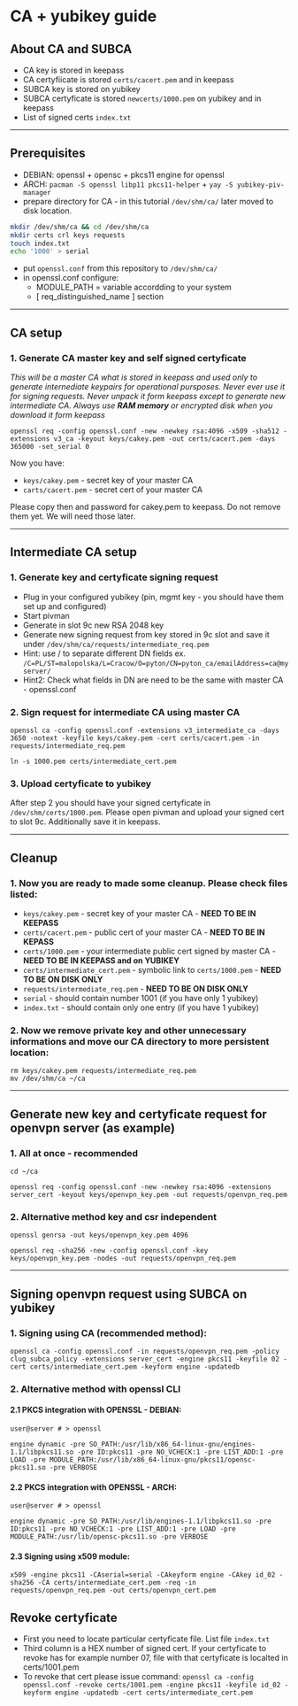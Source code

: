# CA + yubikey guide 

## About CA and SUBCA
 * CA key is stored in keepass
 * CA certyfiicate is stored `certs/cacert.pem` and in keepass
 * SUBCA key is stored on yubikey
 * SUBCA certyficate is stored `newcerts/1000.pem` on yubikey and in keepass
 * List of signed certs `index.txt`

-----

## Prerequisites
* DEBIAN: openssl + opensc + pkcs11 engine for openssl
* ARCH: `pacman -S openssl libp11 pkcs11-helper` + `yay -S yubikey-piv-manager`
* prepare directory for CA - in this tutorial `/dev/shm/ca/` later moved to disk location.
```bash
mkdir /dev/shm/ca && cd /dev/shm/ca
mkdir certs crl keys requests
touch index.txt
echo '1000' > serial
```
* put `openssl.conf` from this repository to `/dev/shm/ca/`
* in openssl.conf configure:
    * MODULE_PATH = variable accordding to your system
    * [ req_distinguished_name ] section

-----
## CA setup
### 1. Generate CA master key and self signed certyficate
  *This will be a master CA what is stored in keepass and used only to generate internediate keypairs for operational pursposes. Never ever use it for signing requests. Never unpack it form keepass except to generate new intermediate CA. Always use **RAM memory** or encrypted disk when you download it form keepass* 
```
openssl req -config openssl.conf -new -newkey rsa:4096 -x509 -sha512 -extensions v3_ca -keyout keys/cakey.pem -out certs/cacert.pem -days 365000 -set_serial 0
```
Now you have:
 * `keys/cakey.pem` - secret key of your master CA
 * `carts/cacert.pem` - secret cert of your master CA

Please copy then and password for cakey.pem to keepass. Do not remove them yet. We will need those later.

-----

## Intermediate CA setup
### 1. Generate key and certyficate signing request
 * Plug in your configured yubikey (pin, mgmt key - you should have them set up and configured)
 * Start pivman
 * Generate in slot 9c new RSA 2048 key
 * Generate new signing request from key stored in 9c slot and save it under `/dev/shm/ca/requests/intermediate_req.pem`
 * Hint: use / to separate different DN fields ex. `/C=PL/ST=malopolska/L=Cracow/O=pyton/CN=pyton_ca/emailAddress=ca@myserver/`
 * Hint2: Check what fields in DN are need to be the same with master CA - openssl.conf

### 2. Sign request for intermediate CA using master CA
```
openssl ca -config openssl.conf -extensions v3_intermediate_ca -days 3650 -notext -keyfile keys/cakey.pem -cert certs/cacert.pem -in requests/intermediate_req.pem

ln -s 1000.pem certs/intermediate_cert.pem
```
### 3. Upload certyficate to yubikey
After step 2 you should have your signed certyficate in `/dev/shm/certs/1000.pem`. Please open pivman and upload your signed cert to slot 9c. Additionally save it in keepass.


-----

## Cleanup
### 1. Now you are ready to made some cleanup. Please check files listed:
 * `keys/cakey.pem` - secret key of your master CA - **NEED TO BE IN KEEPASS**
 * `certs/cacert.pem` - public cert of your master CA - **NEED TO BE IN KEPASS**
 * `certs/1000.pem` - your intermediate public cert signed by master CA - **NEED TO BE IN KEEPASS and on YUBIKEY**
 * `certs/intermediate_cert.pem` - symbolic link to `certs/1000.pem` - **NEED TO BE ON DISK ONLY**
 * `requests/intermediate_req.pem` - **NEED TO BE ON DISK ONLY**
 * `serial` - should contain number 1001 (if you have only 1 yubikey)
 * `index.txt` - should contain only one entry (if you have 1 yubikey)

### 2. Now we remove private key and other unnecessary informations and move our CA directory to more persistent location:

```
rm keys/cakey.pem requests/intermediate_req.pem 
mv /dev/shm/ca ~/ca
```

-----


## Generate new key and certyficate request for openvpn server (as example)

### 1. All at once - recommended
```
cd ~/ca

openssl req -config openssl.conf -new -newkey rsa:4096 -extensions server_cert -keyout keys/openvpn_key.pem -out requests/openvpn_req.pem
```

### 2. Alternative method key and csr independent
```
openssl genrsa -out keys/openvpn_key.pem 4096

openssl req -sha256 -new -config openssl.conf -key keys/openvpn_key.pem -nodes -out requests/openvpn_req.pem
```

-----

## Signing openvpn request using SUBCA on yubikey
### 1. Signing using CA (recommended method):
```
openssl ca -config openssl.conf -in requests/openvpn_req.pem -policy clug_subca_policy -extensions server_cert -engine pkcs11 -keyfile 02 -cert certs/intermediate_cert.pem -keyform engine -updatedb
```
### 2. Alternative method with openssl CLI
#### 2.1 PKCS integration with OPENSSL -  DEBIAN:
```
user@server # > openssl

engine dynamic -pre SO_PATH:/usr/lib/x86_64-linux-gnu/engines-1.1/libpkcs11.so -pre ID:pkcs11 -pre NO_VCHECK:1 -pre LIST_ADD:1 -pre LOAD -pre MODULE_PATH:/usr/lib/x86_64-linux-gnu/pkcs11/opensc-pkcs11.so -pre VERBOSE
```

#### 2.2 PKCS integration with OPENSSL -  ARCH:
```
user@server # > openssl

engine dynamic -pre SO_PATH:/usr/lib/engines-1.1/libpkcs11.so -pre ID:pkcs11 -pre NO_VCHECK:1 -pre LIST_ADD:1 -pre LOAD -pre MODULE_PATH:/usr/lib/opensc-pkcs11.so -pre VERBOSE
```

#### 2.3 Signing using x509 module:
```
x509 -engine pkcs11 -CAserial=serial -CAkeyform engine -CAkey id_02 -sha256 -CA certs/intermediate_cert.pem -req -in requests/openvpn_req.pem -out certs/openvpn_cert.pem
```

## Revoke certyficate
 * First you need to locate particular certyficate file. List file `index.txt`
 * Third column is a HEX number of signed cert. If your certyficate to revoke has for example number 07, file with that certyficate is localted in certs/1001.pem
 * To revoke that cert please issue command:
  `openssl ca -config openssl.conf -revoke certs/1001.pem -engine pkcs11 -keyfile id_02 -keyform engine -updatedb -cert certs/intermediate_cert.pem`
